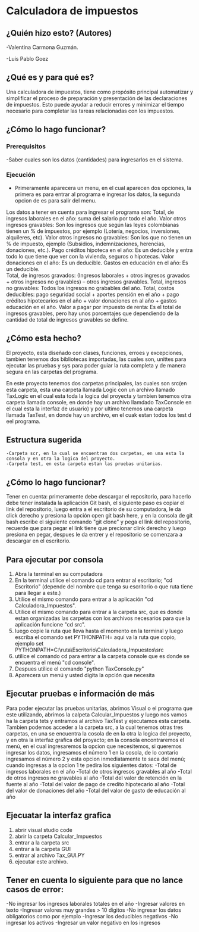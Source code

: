 # Calculadora de impuestos 

## ¿Quién hizo esto? (Autores)

-Valentina Carmona Guzmán. 

-Luis Pablo Goez 

## ¿Qué es y para qué es?

Una calculadora de impuestos, tiene como propósito principal automatizar y simplificar el proceso de preparación y presentación de las declaraciones de impuestos. Esto puede ayudar a reducir errores y minimizar el tiempo necesario para completar las tareas relacionadas con los impuestos.

## ¿Cómo lo hago funcionar?

### Prerequisitos
-Saber cuales son los datos (cantidades) para ingresarlos en el sistema.

### Ejecución 
- Primeramente aparecera un menu, en el cual aparecen dos opciones, la primera es para entrar al programa e ingresar los datos, la segunda opcion de es para salir del menu. 

Los datos a tener en cuenta para ingresar el programa son: 
Total, de ingresos laborales en el año: suma del salario por todo el año. 
Valor otros ingresos gravables: Son los ingresos que según las leyes colombianas tienen un % de impuestos, por ejemplo (Lotería, negocios, inversiones, alquileres, etc). 
Valor otros ingresos no gravables: Son los que no tienen un % de impuesto, ejemplo (Subsidios, indemnizaciones, herencias, donaciones, etc.).
Pago créditos hipoteca en el año: Es un deducible y entra todo lo que tiene que ver con la vivienda, seguros o hipotecas. 
Valor donaciones en el año: Es un deducible. 
Gastos en educación en el año: Es un deducible.  
Total, de ingresos gravados: (Ingresos laborales + otros ingresos gravados + otros ingresos no gravables) – otros ingresos gravables. 
Total, ingresos no gravables: Todos los ingresos no grabables del año. 
Total, costos deducibles: pago seguridad social + aportes pensión en el año + pago créditos hipotecarios en el año + valor donaciones en al año + gastos educación en el año. 
Valor a pagar por impuesto de renta: Es el total de ingresos gravables, pero hay unos porcentajes que dependiendo de la cantidad de total de ingresos gravables se define. 

## ¿Cómo esta hecho?

El proyecto, esta diseñado con clases, funciones, erroes y excepciones, tambien tenemos dos bibliotecas importadas, las cuales son, unittes para ejecutar las pruebas y sys para poder guiar la ruta completa y de manera segura en las carpetas del programa.

En este proyecto tenemos dos carpetas principales, las cuales son src(en esta carpeta, esta una carpeta llamada Logic con un archivo llamado TaxLogic en el cual esta toda la logica del proyecta y tambien tenemos otra carpeta llamada console, en donde hay un archivo llamdado TaxConsole en el cual esta la interfaz de usuario) y por ultimo tenemos una carpeta llamada TaxTest, en donde hay un archivo, en el cuak estan todos los test d eel programa.


## Estructura sugerida
    -Carpeta scr, en la cual se encuentran dos carpetas, en una esta la consola y en otra la logica del proyecto.
    -Carpeta test, en esta carpeta estan las pruebas unitarias. 
    
## ¿Cómo lo hago funcionar?
Tener en cuenta: primeramente debe descargar el repositorio, para hacerlo debe tener instalada la aplicación Git bash, el siguiente paso es copiar el link del repositorio, luego entra a el escritorio de su computadora, le da click derecho y presiona la opción open git bash here, y en la consola de git bash escribe el siguiente comando "git clone" y pega el link del repositorio, recuerde que para pegar el link tiene que precionar clink derecho y luego presiona en pegar, despues le da entrer y el repositorio se comenzara a descargar en el escritorio. 


## Para ejecutar por consola 
1. Abra la terminal en su computadora
2. En la terminal utilice el comando cd para entrar al escritorio; "cd Escritorio" (depende del nombre que tenga su escritorio o que ruta tiene para llegar a este.)
3. Utilice el mismo comando para entrar a la aplicación "cd Calculadora_Impuestos". 
4. Utilice el mismo comando para entrar a la carpeta src, que es donde estan organizadas las carpetas con los archivos necesarios para que la aplicación funcione "cd src". 
5. luego copie la ruta que lleva hasta el momento en la terminal y luego escriba el comando set PYTHONPATH= aqui va la ruta que copio, ejemplo
set PYTHONPATH=C:\ruta\Escritorio\Calculadora_Impuestos\src
6. utilice el  comando cd para entrar a la carpeta console que es donde se encuentra el menú "cd console".
7. Despues utilice el comando "python TaxConsole.py"
8. Aparecera un menú y usted digita la opción que necesita 

    
## Ejecutar pruebas e información de más
Para poder ejecutar las pruebas unitarias, abrimos Visual o el programa que este utilizando, abrimos la calpeta Calcular_Impuestos y luego nos vamos ha la carpeta tets y entramos al archivo TaxTest y ejecutamos esta carpeta. 
Tambien podemos acceder a la carpeta src, a la cual tenemos otras tres carpetas, en una se encuentra la cosola de en la otra la logica del proyecto, y en otra la interfaz grafica del proyacto; en la consola encontraremos el menú, en el cual ingresaremos la opcion que necesitemos, si queremos ingresar los datos, ingresamos el número 1 en la cosola, de lo contario ingresamos el número 2 y esta opcion inmediatamente te saca del menú; cuando ingresas a la opcion 1 te pedira los siguientes datos:
-Total de ingresos laborales en el año
-Total de otros ingresos gravables al año
-Total de otros ingresos no gravables al año
-Total del valor de retención en la fuente al año
-Total del valor de pago de credito hipotecario al año
-Total del valor de donaciones del año
-Total del valor de gasto de educación al año

## Ejecuatar la interfaz grafica 
1. abrir visual studio code 
2. abrir la carpeta Calcular_Impuestos
3. entrar a la carpeta src
4. entrar a la carpeta GUI
5. entrar al archivo Tax_GUI.PY
6. ejecutar este archivo.
 

## Tener en cuenta lo siguiente para que no lance casos de error:
-No ingresar los ingresos laborales totales en el año
-Ingresar valores en texto 
-Ingresar valores muy grandes > 10 digitos 
-No ingresar los datos obligatorios como por ejemplo 
-Ingresar los deducibles negativos 
-No ingresar los activos 
-Ingresar un valor negativo en los ingresos 
